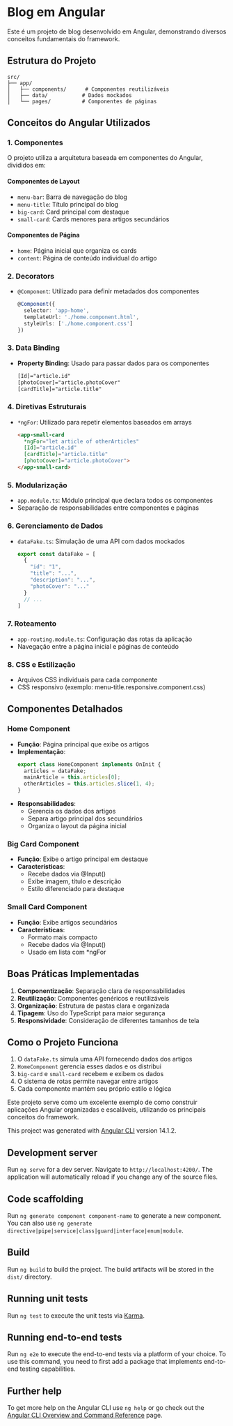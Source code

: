 # Blog em Angular

Este é um projeto de blog desenvolvido em Angular, demonstrando diversos conceitos fundamentais do framework.

## Estrutura do Projeto

```
src/
├── app/
│   ├── components/      # Componentes reutilizáveis
│   ├── data/           # Dados mockados
│   └── pages/          # Componentes de páginas
```

## Conceitos do Angular Utilizados

### 1. Componentes
O projeto utiliza a arquitetura baseada em componentes do Angular, divididos em:

#### Componentes de Layout
- `menu-bar`: Barra de navegação do blog
- `menu-title`: Título principal do blog
- `big-card`: Card principal com destaque
- `small-card`: Cards menores para artigos secundários

#### Componentes de Página
- `home`: Página inicial que organiza os cards
- `content`: Página de conteúdo individual do artigo

### 2. Decorators
- `@Component`: Utilizado para definir metadados dos componentes
  ```typescript
  @Component({
    selector: 'app-home',
    templateUrl: './home.component.html',
    styleUrls: ['./home.component.css']
  })
  ```

### 3. Data Binding
- **Property Binding**: Usado para passar dados para os componentes
  ```html
  [Id]="article.id"
  [photoCover]="article.photoCover"
  [cardTitle]="article.title"
  ```

### 4. Diretivas Estruturais
- `*ngFor`: Utilizado para repetir elementos baseados em arrays
  ```html
  <app-small-card 
    *ngFor="let article of otherArticles"
    [Id]="article.id"
    [cardTitle]="article.title"
    [photoCover]="article.photoCover">
  </app-small-card>
  ```

### 5. Modularização
- `app.module.ts`: Módulo principal que declara todos os componentes
- Separação de responsabilidades entre componentes e páginas

### 6. Gerenciamento de Dados
- `dataFake.ts`: Simulação de uma API com dados mockados
  ```typescript
  export const dataFake = [
    {
      "id": "1",
      "title": "...",
      "description": "...",
      "photoCover": "..."
    }
    // ...
  ]
  ```

### 7. Roteamento
- `app-routing.module.ts`: Configuração das rotas da aplicação
- Navegação entre a página inicial e páginas de conteúdo

### 8. CSS e Estilização
- Arquivos CSS individuais para cada componente
- CSS responsivo (exemplo: menu-title.responsive.component.css)

## Componentes Detalhados

### Home Component
- **Função**: Página principal que exibe os artigos
- **Implementação**:
  ```typescript
  export class HomeComponent implements OnInit {
    articles = dataFake;
    mainArticle = this.articles[0];
    otherArticles = this.articles.slice(1, 4);
  }
  ```
- **Responsabilidades**:
  - Gerencia os dados dos artigos
  - Separa artigo principal dos secundários
  - Organiza o layout da página inicial

### Big Card Component
- **Função**: Exibe o artigo principal em destaque
- **Características**:
  - Recebe dados via @Input()
  - Exibe imagem, título e descrição
  - Estilo diferenciado para destaque

### Small Card Component
- **Função**: Exibe artigos secundários
- **Características**:
  - Formato mais compacto
  - Recebe dados via @Input()
  - Usado em lista com *ngFor

## Boas Práticas Implementadas

1. **Componentização**: Separação clara de responsabilidades
2. **Reutilização**: Componentes genéricos e reutilizáveis
3. **Organização**: Estrutura de pastas clara e organizada
4. **Tipagem**: Uso do TypeScript para maior segurança
5. **Responsividade**: Consideração de diferentes tamanhos de tela

## Como o Projeto Funciona

1. O `dataFake.ts` simula uma API fornecendo dados dos artigos
2. `HomeComponent` gerencia esses dados e os distribui
3. `big-card` e `small-card` recebem e exibem os dados
4. O sistema de rotas permite navegar entre artigos
5. Cada componente mantém seu próprio estilo e lógica

Este projeto serve como um excelente exemplo de como construir aplicações Angular organizadas e escaláveis, utilizando os principais conceitos do framework.

This project was generated with [Angular CLI](https://github.com/angular/angular-cli) version 14.1.2.

## Development server

Run `ng serve` for a dev server. Navigate to `http://localhost:4200/`. The application will automatically reload if you change any of the source files.

## Code scaffolding

Run `ng generate component component-name` to generate a new component. You can also use `ng generate directive|pipe|service|class|guard|interface|enum|module`.

## Build

Run `ng build` to build the project. The build artifacts will be stored in the `dist/` directory.

## Running unit tests

Run `ng test` to execute the unit tests via [Karma](https://karma-runner.github.io).

## Running end-to-end tests

Run `ng e2e` to execute the end-to-end tests via a platform of your choice. To use this command, you need to first add a package that implements end-to-end testing capabilities.

## Further help

To get more help on the Angular CLI use `ng help` or go check out the [Angular CLI Overview and Command Reference](https://angular.io/cli) page.
